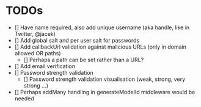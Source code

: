 # TODOs

 - [] Have name required, also add unique username (aka handle, like in Twitter, @jacek)
 - [] Add global salt and per user salt for passwords
 - [] Add callbackUrl validation against malicious URLs (only in domain allowed OR paths)
   - [] Perhaps a path can be set rather than a URL?
 - [] Add email verification
 - [] Password strength validation
   - [] Password strength validation visualisation (weak, strong, very strong ...)
 - [] Perhaps addMany handling in generateModelId middleware would be needed
